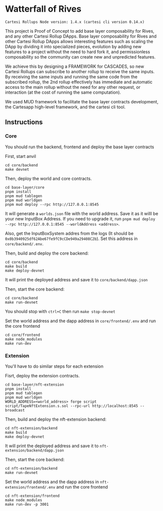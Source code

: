 # Watterfall of Rives

```
Cartesi Rollups Node version: 1.4.x (cartesi cli version 0.14.x)
```

This project is Proof of Concept to add base layer composability for Rives, and any other Cartesi Rollup DApps.
Base layer composability for Rives and other Cartesi Rollup DApps allows interesting features such as scaling the DApp by dividing it into specialized pieces, evolution by adding new features to a project without the need to hard fork it, and permissionless composability so the community can create new and unpredicted features.

We achieve this by designing a FRAMEWORK for CASCADES, so new Cartesi Rollups can subscribe to another rollup to receive the same inputs. By receiving the same inputs and running the same code from the subscribed rollup, the 2nd rollup effectively has immediate and automatic access to the main rollup without the need for any other request, or interaction (at the cost of running the same computation).

We used MUD framework to facilitate the base layer contracts development, the Cartesapp high-level framework, and the cartesi cli tool.

## Instructions

### Core

You should run the backend, frontend and deploy the base layer contracts

First, start anvil

```shell
cd core/backend
make devnet
```

Then, deploy the world and core contracts.

```shell
cd base-layer/core
pnpm install
pnpm mud tablegen
pnpm mud worldgen
pnpm mud deploy --rpc http://127.0.0.1:8545
```

It will generate a `worlds.json` file with the world address. Save it as it willl be your new InputBox Address. If you need to upgrade it, run `pnpm mud deploy --rpc http://127.0.0.1:8545 --worldAddress <address>`.

Also, get the InputBoxSystem addres from the logs (It should be `0x0b3940925df62Abe67fe9fC9cCDe949a29408C2b`). Set this address in `core/backend/.env`.

Then, build and deploy the core backend:

```shell
cd core/backend
make build
make deploy-devnet
```

It will print the deployed address and save it to `core/backend/dapp.json`

Then, start the core backend:

```shell
cd core/backend
make run-devnet
```

You should stop with `ctrl+C` then run `make stop-devnet`

Set the world address and the dapp address in `core/frontend/.env` and run the core frontend

```shell
cd core/frontend
make node_modules
make run-dev
```

### Extension

You'll have to do similar steps for each extension

Fisrt, deploy the extension contracts.

```shell
cd base-layer/nft-extension
pnpm install
pnpm mud tablegen
pnpm mud worldgen
WORLD_ADDRESS=<world_address> forge script script/TapeNftExtension.s.sol --rpc-url http://localhost:8545 --broadcast
```

Then, build and deploy the nft-extension backend:

```shell
cd nft-extension/backend
make build
make deploy-devnet
```

It will print the deployed address and save it to `nft-extension/backend/dapp.json`

Then, start the core backend:

```shell
cd nft-extension/backend
make run-devnet
```

Set the world address and the dapp address in `nft-extension/frontend/.env` and run the core frontend

```shell
cd nft-extension/frontend
make node_modules
make run-dev -p 3001
```
